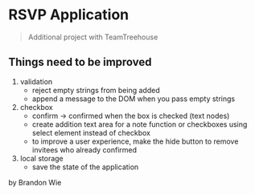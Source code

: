 # RSVP Application
> Additional project with TeamTreehouse

## Things need to be improved
1. validation
    - reject empty strings from being added
    - append a message to the DOM when you pass empty strings
2. checkbox
    - confirm -> confirmed when the box is checked (text nodes)
    - create addition text area for a note function or checkboxes using select element instead of checkbox
    - to improve a user experience, make the hide button to remove invitees who already confirmed
3. local storage
    - save the state of the application

by Brandon Wie
